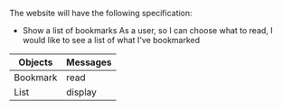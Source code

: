 The website will have the following specification:

- Show a list of bookmarks
  As a user,
  so I can choose what to read,
  I would like to see a list of what I've bookmarked

| Objects  | Messages |
| -------- | -------- |
| Bookmark | read     |
| List     | display  |

